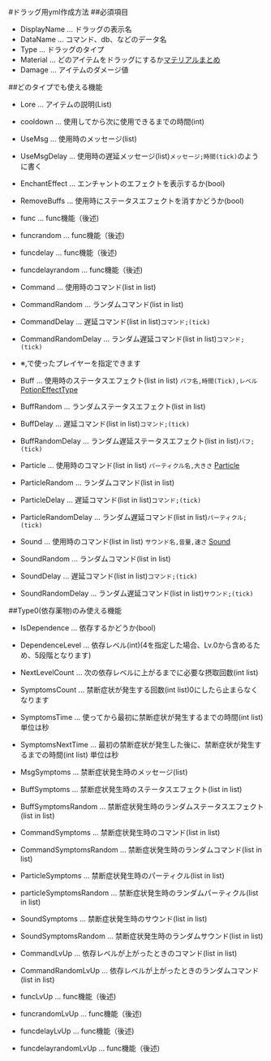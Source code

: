 #ドラッグ用yml作成方法
##必須項目

- DisplayName ... ドラッグの表示名
- DataName ... コマンド、db、などのデータ名
- Type ... ドラッグのタイプ
- Material ... どのアイテムをドラッグにするか[マテリアルまとめ](https://hub.spigotmc.org/javadocs/spigot/org/bukkit/Material.html)
- Damage ... アイテムのダメージ値


##どのタイプでも使える機能

- Lore ... アイテムの説明(List)
- cooldown ... 使用してから次に使用できるまでの時間(int)
- UseMsg ... 使用時のメッセージ(list)
- UseMsgDelay ... 使用時の遅延メッセージ(list)`メッセージ;時間(tick)`のように書く
- EnchantEffect ... エンチャントのエフェクトを表示するか(bool)
- RemoveBuffs ... 使用時にステータスエフェクトを消すかどうか(bool)

- func ... func機能（後述)
- funcrandom ... func機能（後述)
- funcdelay ... func機能（後述)
- funcdelayrandom ... func機能（後述)

- Command ... 使用時のコマンド(list in list)
- CommandRandom ... ランダムコマンド(list in list)
- CommandDelay ... 遅延コマンド(list in list)`コマンド;(tick)`
- CommandRandomDelay ... ランダム遅延コマンド(list in list)`コマンド;(tick)`
- ※<player>,で使ったプレイヤーを指定できます

- Buff ... 使用時のステータスエフェクト(list in list) `バフ名,時間(Tick),レベル` [PotionEffectType](https://hub.spigotmc.org/javadocs/spigot/org/bukkit/potion/PotionEffectType.html)
- BuffRandom ... ランダムステータスエフェクト(list in list)
- BuffDelay ... 遅延コマンド(list in list)`コマンド;(tick)`
- BuffRandomDelay ... ランダム遅延ステータスエフェクト(list in list)`バフ;(tick)`

- Particle ... 使用時のコマンド(list in list) `パーティクル名,大きさ` [Particle](https://hub.spigotmc.org/javadocs/spigot/org/bukkit/Particle.html)
- ParticleRandom ... ランダムコマンド(list in list)
- ParticleDelay ... 遅延コマンド(list in list)`コマンド;(tick)`
- ParticleRandomDelay ... ランダム遅延コマンド(list in list)`パーティクル;(tick)`

- Sound ... 使用時のコマンド(list in list) `サウンド名,音量,速さ` [Sound](https://hub.spigotmc.org/javadocs/spigot/org/bukkit/Sound.html)
- SoundRandom ... ランダムコマンド(list in list)
- SoundDelay ... 遅延コマンド(list in list)`コマンド;(tick)`
- SoundRandomDelay ... ランダム遅延コマンド(list in list)`サウンド;(tick)`


##Type0(依存薬物)のみ使える機能

- IsDependence ... 依存するかどうか(bool)
- DependenceLevel ... 依存レベル(int)(4を指定した場合、Lv.0から含めるため、5段階となります)
- NextLevelCount ... 次の依存レベルに上がるまでに必要な摂取回数(int list)
- SymptomsCount ... 禁断症状が発生する回数(int list)0にしたら止まらなくなります
- SymptomsTime ... 使ってから最初に禁断症状が発生するまでの時間(int list) 単位は秒
- SymptomsNextTime ... 最初の禁断症状が発生した後に、禁断症状が発生するまでの時間(int list) 単位は秒

- MsgSymptoms ... 禁断症状発生時のメッセージ(list)

- BuffSymptoms ... 禁断症状発生時のステータスエフェクト(list in list)
- BuffSymptomsRandom ... 禁断症状発生時のランダムステータスエフェクト(list in list)

- CommandSymptoms ... 禁断症状発生時のコマンド(list in list)
- CommandSymptomsRandom ... 禁断症状発生時のランダムコマンド(list in list)

- ParticleSymptoms ... 禁断症状発生時のパーティクル(list in list)
- particleSymptomsRandom ... 禁断症状発生時のランダムパーティクル(list in list)

- SoundSymptoms ... 禁断症状発生時のサウンド(list in list)
- SoundSymptomsRandom ... 禁断症状発生時のランダムサウンド(list in list)

- CommandLvUp ... 依存レベルが上がったときのコマンド(list in list)
- CommandRandomLvUp ... 依存レベルが上がったときのランダムコマンド(list in list)

- funcLvUp ... func機能（後述)
- funcrandomLvUp ... func機能（後述)
- funcdelayLvUp ... func機能（後述)
- funcdelayrandomLvUp ... func機能（後述)

